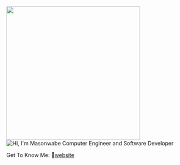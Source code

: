 <!-- [![Typing SVG](https://readme-typing-svg.herokuapp.com?font=Fira+Code&weight=500&size=26&duration=3000&pause=500&color=F7BE30&background=1A4CFF00&center=true&vCenter=true&multiline=true&width=350&height=150&lines=Hi%2C+I'm+Masonwabe+%F0%9F%99%8B%F0%9F%8F%BE%E2%80%8D%E2%99%82%EF%B8%8F;Computer+Engineer+;%E2%9D%AE+And+%E2%9D%AF;Software+Developer+%F0%9F%91%A8%F0%9F%8F%BE%E2%80%8D%F0%9F%92%BB)](https://git.io/typing-svg) -->
<img width=350 src="https://capsule-render.vercel.app/api?type=waving&color=000eff&height=120&width=350&section=header"/>
<picture>
    <source media="(prefers-color-scheme: dark)" srcset="https://readme-typing-svg.herokuapp.com?font=Fira+Code&weight=500&size=26&duration=3000&pause=500&color=F7BE30&background=1A4CFF00&center=true&vCenter=true&multiline=true&width=350&height=150&lines=Hi%2C+I'm+Masonwabe+%F0%9F%99%8B%F0%9F%8F%BE%E2%80%8D%E2%99%82%EF%B8%8F;Computer+Engineer+;%E2%9D%AE+And+%E2%9D%AF;Software+Developer+%F0%9F%91%A8%F0%9F%8F%BE%E2%80%8D%F0%9F%92%BB" />
    <img alt="Hi, I'm Masonwabe Computer Engineer and Software Developer" src="https://readme-typing-svg.herokuapp.com?font=Fira+Code&weight=500&size=26&duration=3000&pause=500&color=F7BE30&background=1A4CFF00&center=true&vCenter=true&multiline=true&width=350&height=150&lines=Hi%2C+I'm+Masonwabe+%F0%9F%99%8B%F0%9F%8F%BE%E2%80%8D%E2%99%82%EF%B8%8F;Computer+Engineer+;%E2%9D%AE+And+%E2%9D%AF;Software+Developer+%F0%9F%91%A8%F0%9F%8F%BE%E2%80%8D%F0%9F%92%BB" />

Get To Know Me: 🔗<a href="https://masonwabe.netlify.app/" target="_blank" rel="noopener noreferrer">website</a>
</picture>
<!-- https://readme-typing-svg.herokuapp.com?font=Fira+Code&weight=500&size=26&duration=3000&pause=500&color=F7BE30&background=1A4CFF00&center=true&vCenter=true&multiline=true&width=350&height=150&lines=Hi%2C+I'm+Masonwabe+%F0%9F%99%8B%F0%9F%8F%BE%E2%80%8D%E2%99%82%EF%B8%8F;Computer+Engineer+;%E2%9D%AE+And+%E2%9D%AF;Software+Developer+%F0%9F%91%A8%F0%9F%8F%BE%E2%80%8D%F0%9F%92%BB -->

<!-- Get to Know me: 🔗 <a href="https://masonwabe.netlify.app/" target="_blank">website</a> -->





<!--
**mxsonwabe/mxsonwabe** is a ✨ _special_ ✨ repository because its `README.md` (this file) appears on your GitHub profile.

Here are some ideas to get you started:

- 🔭 I’m currently working on ...
- 🌱 I’m currently learning ...
- 👯 I’m looking to collaborate on ...
- 🤔 I’m looking for help with ...
- 💬 Ask me about ...
- 📫 How to reach me: ...
- 😄 Pronouns: ...
- ⚡ Fun fact: ...
-->
